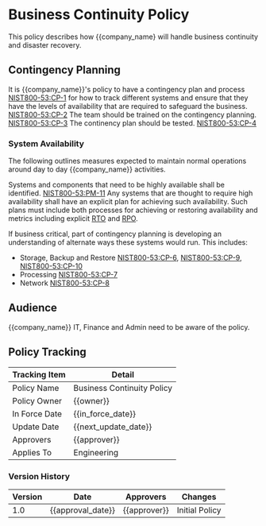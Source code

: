 # Business Continuity Policy

This policy describes how {{company_name} will handle business continuity and disaster recovery.

## Contingency Planning

It is {{company_name}}'s policy to have a contingency plan and process [NIST800-53:CP-1](https://nvd.nist.gov/800-53/Rev4/control/CP-1) for how to track different systems and ensure that they have the levels of availability that are required to safeguard the business.  [NIST800-53:CP-2](https://nvd.nist.gov/800-53/Rev4/control/CP-2)  The team should be trained on the contingency planning. [NIST800-53:CP-3](https://nvd.nist.gov/800-53/Rev4/control/CP-3) The continency plan should be tested. [NIST800-53:CP-4](https://nvd.nist.gov/800-53/Rev4/control/CP-4)

### System Availability

The following outlines measures expected to maintain normal operations around day to day {{company_name}} activities.

Systems and components that need to be highly available shall be identified.  [NIST800-53:PM-11](https://nvd.nist.gov/800-53/Rev4/control/PM-11)  Any systems that are thought to require high availability shall have an explicit plan for achieving such availability.  Such plans must include both processes for achieving or restoring availability and metrics including explicit [RTO](https://en.wikipedia.org/wiki/Disaster_recovery#Recovery_time_objective) and [RPO](https://en.wikipedia.org/wiki/Disaster_recovery#Recovery_Point_Objective).

If business critical, part of contingency planning is developing an understanding of alternate ways these systems would run.  This includes:

* Storage, Backup and Restore [NIST800-53:CP-6](https://nvd.nist.gov/800-53/Rev4/control/CP-6), [NIST800-53:CP-9](https://nvd.nist.gov/800-53/Rev4/control/CP-9), [NIST800-53:CP-10](https://nvd.nist.gov/800-53/Rev4/control/CP-10)
* Processing [NIST800-53:CP-7](https://nvd.nist.gov/800-53/Rev4/control/CP-7)
* Network [NIST800-53:CP-8](https://nvd.nist.gov/800-53/Rev4/control/CP-8)

## Audience

{{company_name}} IT, Finance and Admin need to be aware of the policy.

## Policy Tracking

| Tracking Item   | Detail |
|-----------------|--------|
| Policy Name     | Business Continuity Policy |
| Policy Owner    | {{owner}}  |
| In Force Date   | {{in_force_date}} |
| Update Date     | {{next_update_date}} |
| Approvers       | {{approver}} |
| Applies To      | Engineering |

### Version History

| Version | Date | Approvers | Changes |
|--|--|--|--|
| 1.0 | {{approval_date}} | {{approver}} | Initial Policy |